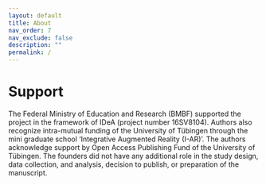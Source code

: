 ```yaml
---
layout: default
title: About
nav_order: 7
nav_exclude: false
description: ""
permalink: /
---
```




# Support
The Federal Ministry of Education and Research (BMBF) supported the project in the framework of IDeA (project number 16SV8104). Authors also recognize intra-mutual funding of the University of Tübingen through the mini graduate school ‘Integrative Augmented Reality (I-AR)’. The authors acknowledge support by Open Access Publishing Fund of the University of Tübingen. The founders did not have any additional role in the study design, data collection, and analysis, decision to publish, or preparation of the manuscript.